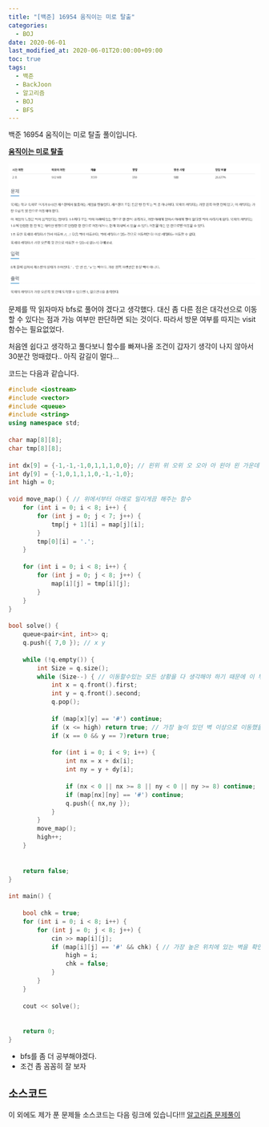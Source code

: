 ```yaml
---
title: "[백준] 16954 움직이는 미로 탈출"
categories: 
  - BOJ
date: 2020-06-01
last_modified_at: 2020-06-01T20:00:00+09:00
toc: true
tags: 
  - 백준
  - BackJoon
  - 알고리즘
  - BOJ
  - BFS
---
```


백준 16954 움직이는 미로 탈출 풀이입니다. 

**[움직이는 미로 탈출](https://www.acmicpc.net/problem/16954)**

![16954](/assets/images/백준/BOJ_16954.png)

문제를 딱 읽자마자 bfs로 풀어야 겠다고 생각했다. 대신 좀 다른 점은 대각선으로 이동할 수 있다는 점과 가능 여부만 판단하면 되는 것이다. 따라서 방문 여부를 따지는 visit함수는 필요없었다. 

처음엔 쉽다고 생각하고 풀다보니 함수를 빠져나올 조건이 갑자기 생각이 나지 않아서 30분간 멍때렸다.. 아직 갈길이 멀다... 

코드는 다음과 같습니다. 


```cpp
#include <iostream>
#include <vector>
#include <queue>
#include <string>
using namespace std;

char map[8][8];
char tmp[8][8];

int dx[9] = {-1,-1,-1,0,1,1,1,0,0}; // 왼위 위 오위 오 오아 아 왼아 왼 가운데
int dy[9] = {-1,0,1,1,1,0,-1,-1,0};
int high = 0;

void move_map() { // 위에서부터 아래로 밀리게끔 해주는 함수 
	for (int i = 0; i < 8; i++) {
		for (int j = 0; j < 7; j++) {
			tmp[j + 1][i] = map[j][i];
		}
		tmp[0][i] = '.';
	}

	for (int i = 0; i < 8; i++) {
		for (int j = 0; j < 8; j++) {
			map[i][j] = tmp[i][j];
		}
	}
}

bool solve() {
	queue<pair<int, int>> q;
	q.push({ 7,0 }); // x y

	while (!q.empty()) {
		int Size = q.size();
		while (Size--) { // 이동할수있는 모든 상황을 다 생각해야 하기 때문에 이 부분을 제거한다면 모든 경우의 수가 따져지지 않기 때문에 값이 틀리게 나올 수 있다. 
			int x = q.front().first;
			int y = q.front().second;
			q.pop();
			
			if (map[x][y] == '#') continue;
			if (x <= high) return true; // 가장 높이 있던 벽 이상으로 이동했을 경우 언젠간 도착할 수 있기 때문
			if (x == 0 && y == 7)return true;

			for (int i = 0; i < 9; i++) {
				int nx = x + dx[i];
				int ny = y + dy[i];

				if (nx < 0 || nx >= 8 || ny < 0 || ny >= 8) continue;
				if (map[nx][ny] == '#') continue;
				q.push({ nx,ny });
			}
		}
		move_map();
		high++;
	}


	return false;
}

int main() {

	bool chk = true;
	for (int i = 0; i < 8; i++) {
		for (int j = 0; j < 8; j++) {
			cin >> map[i][j];
			if (map[i][j] == '#' && chk) { // 가장 높은 위치에 있는 벽을 확인하기 위해서 (high가 나을수록 높이 있다.)
				high = i;
				chk = false;
			}
		}
	}

	cout << solve();
	

	return 0;
}

```

- bfs를 좀 더 공부해야겠다. 
- 조건 좀 꼼꼼히 잘 보자



## 소스코드
이 외에도 제가 푼 문제들 소스코드는 다음 링크에 있습니다!!!
[알고리즘 문제풀이](https://github.com/JooYoung1121/CodingTest_Algorithm)
